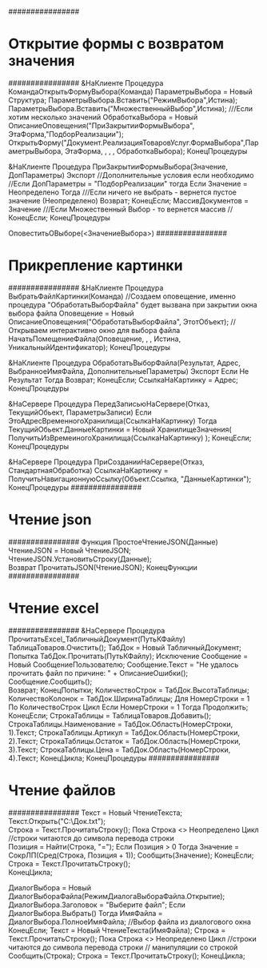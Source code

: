 ################
# Открытие формы с возвратом значения
################
&НаКлиенте
Процедура КомандаОткрытьФормуВыбора(Команда)
	ПараметрыВыбора = Новый Структура;
	ПараметрыВыбора.Вставить("РежимВыбора",Истина);
	ПараметрыВыбора.Вставить("МножественныйВыбор",Истина); ///Если хотим несколько значений
	ОбработкаВыбора = Новый ОписаниеОповещения("ПриЗакрытииФормыВыбора", ЭтаФорма,"ПодборРеализации");
	ОткрытьФорму("Документ.РеализацияТоваровУслуг.ФормаВыбора",ПараметрыВыбора,
	        ЭтаФорма, , , , ОбработкаВыбора);
КонецПроцедуры

&НаКлиенте
Процедура ПриЗакрытииФормыВыбора(Значение, ДопПараметры) Экспорт
   //Дополнительные условия если необходимо
   //Если ДопПараметры = "ПодборРеализации" тогда
    Если Значение = Неопределено Тогда  ///Если ничего не выбрать - вернется пустое значение (Неопределено)
        Возврат;
    КонецЕсли;
    МассивДокументов = Значение ///Если Множественный Выбор - то вернется массив 
    //КонецЕсли;
КонецПроцедуры

ОповеститьОВыборе(<ЗначениеВыбора>)
################
# Прикрепление картинки
################
 &НаКлиенте
Процедура ВыбратьФайлКартинки(Команда)
    //Создаем оповещение,   именно  процедура  "ОбработатьВыборФайла"  будет вызвана при закрытии окна выбора файла
    Оповещение  =  Новый ОписаниеОповещения("ОбработатьВыборФайла",   ЭтотОбъект);
    //Открываем интерактивно  окно для выбора файла
    НачатьПомещениеФайла(Оповещение,   ,   ,   Истина,   УникальныйИдентификатор);
КонецПроцедуры   

&НаКлиенте
Процедура ОбработатьВыборФайла(Результат, Адрес, ВыбранноеИмяФайла, ДополнительныеПараметры) Экспорт
    Если Не Результат Тогда
        Возврат; 
    КонецЕсли;
    СсылкаНаКартинку = Адрес;
КонецПроцедуры

&НаСервере
Процедура Перед3аписьюНаСервере(Отказ, ТекущийОбьект, ПараметрыЗаписи)
    Если ЭтоАдресВременногоХранилища(СсылкаНаКартинку) Тогда
        ТекущийОбьект.ДанныеКартинки = Новый ХранилищеЗначения( ПолучитьИзВремеиногоХранилища(СсылкаНаКартинку) );
    КонецЕсли; 
КонецПроцедуры

&НаСервере
Процедура ПриСозданииНаСервере(Отказ, СтандартнаяОбработка)
    СсылкаНаКартинку = ПолучитьНавигационнуюСсылку(Объект.Ссылка, "ДанныеКартинки"); 
КонецПроцедуры
################
# Чтение json
################
Функция ПростоеЧтениеJSON(Данные)
	ЧтениеJSON = Новый ЧтениеJSON;
	ЧтениеJSON.УстановитьСтроку(Данные);  		
	Возврат ПрочитатьJSON(ЧтениеJSON);
КонецФункции
################
# Чтение excel
################
&НаСервере
Процедура ПрочитатьExcel_ТабличныйДокумент(ПутьКФайлу)
	ТаблицаТоваров.Очистить();
	ТабДок = Новый ТабличныйДокумент;
	Попытка
		ТабДок.Прочитать(ПутьКФайлу);
	Исключение
		Сообщение = Новый СообщениеПользователю;
		Сообщение.Текст = "Не удалось прочитать файл по причине: " + ОписаниеОшибки();
		Сообщение.Сообщить();                                                        
		Возврат;
	КонецПопытки;
	КоличествоСтрок = ТабДок.ВысотаТаблицы;
	КоличествоКолонок = ТабДок.ШиринаТаблицы;
	Для НомерСтроки = 1 По КоличествоСтрок Цикл
		Если НомерСтроки = 1 Тогда
			Продолжить;			
		КонецЕсли;
		СтрокаТаблицы = ТаблицаТоваров.Добавить();
		СтрокаТаблицы.Наименование	= ТабДок.Область(НомерСтроки, 1).Текст;
		СтрокаТаблицы.Артикул		= ТабДок.Область(НомерСтроки, 2).Текст;
		СтрокаТаблицы.Остаток		= ТабДок.Область(НомерСтроки, 3).Текст;
		СтрокаТаблицы.Цена			= ТабДок.Область(НомерСтроки, 4).Текст;
	КонецЦикла;
КонецПроцедуры
################
# Чтение файлов
################
Текст = Новый ЧтениеТекста;
Текст.Открыть("C:\Док.txt");              
Строка = Текст.ПрочитатьСтроку();
Пока Строка <> Неопределено Цикл //строки читаются до символа перевода строки                  
    Позиция = Найти(Строка, "=");
    Если Позиция > 0 Тогда
        Значение = СокрЛП(Сред(Строка, Позиция + 1));
        Сообщить(Значение);
    КонецЕсли;
    Строка = Текст.ПрочитатьСтроку();             
КонецЦикла;

ДиалогВыбора = Новый ДиалогВыбораФайла(РежимДиалогаВыбораФайла.Открытие);
ДиалогВыбора.Заголовок = "Выберите файл";
Если ДиалогВыбора.Выбрать() Тогда
    ИмяФайла = ДиалогВыбора.ПолноеИмяФайла; //Выбор файла из диалогового окна
КонецЕсли;
Текст = Новый ЧтениеТекста(ИмяФайла);
Строка = Текст.ПрочитатьСтроку();
Пока Строка <> Неопределено Цикл //строки читаются до символа перевода строки
    // манипуляции со строкой
    Сообщить(Строка);
    Строка = Текст.ПрочитатьСтроку();
КонецЦикла;
